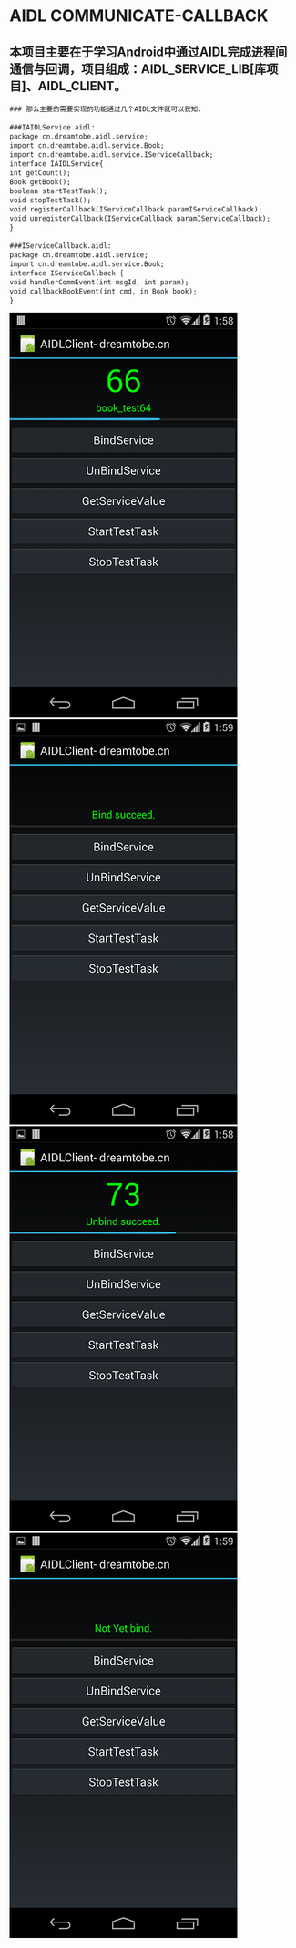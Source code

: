 AIDL COMMUNICATE-CALLBACK
=========================

本项目主要在于学习Android中通过AIDL完成进程间通信与回调，项目组成：AIDL_SERVICE_LIB[库项目]、AIDL_CLIENT。
---------------------------------------------------------------------------------------------------------
    
    ### 那么主要的需要实现的功能通过几个AIDL文件就可以获知:
    
    ###IAIDLService.aidl:
    package cn.dreamtobe.aidl.service;
    import cn.dreamtobe.aidl.service.Book;
    import cn.dreamtobe.aidl.service.IServiceCallback;
    interface IAIDLService{
    int getCount();
    Book getBook();
    boolean startTestTask();
    void stopTestTask();
    void registerCallback(IServiceCallback paramIServiceCallback);
    void unregisterCallback(IServiceCallback paramIServiceCallback);
    }
    
    ###IServiceCallback.aidl:
    package cn.dreamtobe.aidl.service;
    import cn.dreamtobe.aidl.service.Book;
    interface IServiceCallback {
    void handlerCommEvent(int msgId, int param);
  	void callbackBookEvent(int cmd, in Book book);
    }
    
    

![image](https://github.com/Jacksgong/AIDL_COMMUNICATE-CALLBACK/raw/master/aidl_readme/raw/com_task.png)
![image](https://github.com/Jacksgong/AIDL_COMMUNICATE-CALLBACK/raw/master/aidl_readme/raw/bind_succeed.png)
![image](https://github.com/Jacksgong/AIDL_COMMUNICATE-CALLBACK/raw/master/aidl_readme/raw/unbind.png)
![image](https://github.com/Jacksgong/AIDL_COMMUNICATE-CALLBACK/raw/master/aidl_readme/raw/unbind_request.png)
